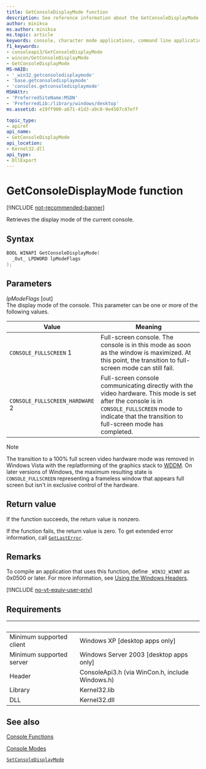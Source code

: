 ```yaml
---
title: GetConsoleDisplayMode function
description: See reference information about the GetConsoleDisplayMode function, which retrieves the display mode of the current console.
author: miniksa
ms.author: miniksa
ms.topic: article
keywords: console, character mode applications, command line applications, terminal applications, console api
f1_keywords:
- consoleapi3/GetConsoleDisplayMode
- wincon/GetConsoleDisplayMode
- GetConsoleDisplayMode
MS-HAID:
- '_win32_getconsoledisplaymode'
- 'base.getconsoledisplaymode'
- 'consoles.getconsoledisplaymode'
MSHAttr:
- 'PreferredSiteName:MSDN'
- 'PreferredLib:/library/windows/desktop'
ms.assetid: e19ff900-a671-41d3-a9c8-9e4507c47eff

topic_type:
- apiref
api_name:
- GetConsoleDisplayMode
api_location:
- Kernel32.dll
api_type:
- DllExport
---
```


# GetConsoleDisplayMode function

[!INCLUDE [not-recommended-banner](./includes/not-recommended-banner.md)]

Retrieves the display mode of the current console.

## Syntax

```C
BOOL WINAPI GetConsoleDisplayMode(
  _Out_ LPDWORD lpModeFlags
);
```

## Parameters

*lpModeFlags* \[out\]  
The display mode of the console. This parameter can be one or more of the following values.

| Value | Meaning |
|-|-|
| `CONSOLE_FULLSCREEN` 1 | Full-screen console. The console is in this mode as soon as the window is maximized. At this point, the transition to full-screen mode can still fail. |
| `CONSOLE_FULLSCREEN_HARDWARE` 2 | Full-screen console communicating directly with the video hardware. This mode is set after the console is in `CONSOLE_FULLSCREEN` mode to indicate that the transition to full-screen mode has completed. |

> [!NOTE]
> The transition to a 100% full screen video hardware mode was removed in Windows Vista with the replatforming of the graphics stack to [WDDM](https://docs.microsoft.com//windows-hardware/drivers/display/introduction-to-the-windows-vista-and-later-display-driver-model). On later versions of Windows, the maximum resulting state is `CONSOLE_FULLSCREEN` representing a frameless window that appears full screen but isn't in exclusive control of the hardware.

## Return value

If the function succeeds, the return value is nonzero.

If the function fails, the return value is zero. To get extended error information, call [`GetLastError`](https://msdn.microsoft.com/library/windows/desktop/ms679360).

## Remarks

To compile an application that uses this function, define `_WIN32_WINNT` as 0x0500 or later. For more information, see [Using the Windows Headers](https://msdn.microsoft.com/library/windows/desktop/aa383745).

[!INCLUDE [no-vt-equiv-user-priv](./includes/no-vt-equiv-user-priv.md)]

## Requirements

| &nbsp; | &nbsp; |
|-|-|
| Minimum supported client | Windows XP \[desktop apps only\] |
| Minimum supported server | Windows Server 2003 \[desktop apps only\] |
| Header | ConsoleApi3.h (via WinCon.h, include Windows.h) |
| Library | Kernel32.lib |
| DLL | Kernel32.dll |

## See also

[Console Functions](console-functions.md)

[Console Modes](console-modes.md)

[`SetConsoleDisplayMode`](setconsoledisplaymode.md)

